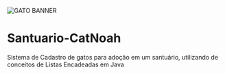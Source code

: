 ![GATO BANNER](https://user-images.githubusercontent.com/84422500/174852050-3ea806a2-ac86-41b5-a618-612d792541ac.png)

# Santuario-CatNoah
Sistema de Cadastro de gatos para adoção em um santuário, utilizando de conceitos de Listas Encadeadas em Java
